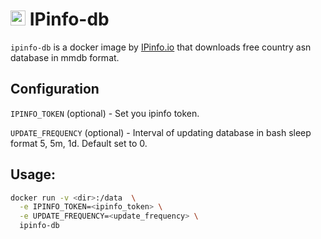 # [<img src="https://ipinfo.io/static/ipinfo-small.svg" alt="IPinfo" width="24"/>](https://ipinfo.io/) IPinfo-db

`ipinfo-db` is a docker image by [IPinfo.io](https://ipinfo.io) that downloads free country asn database in mmdb format.

## Configuration
`IPINFO_TOKEN` (optional) - Set you ipinfo token.

`UPDATE_FREQUENCY` (optional) - Interval of updating database in bash sleep format 5, 5m, 1d. Default set to 0. 
## Usage:
```bash
docker run -v <dir>:/data  \
  -e IPINFO_TOKEN=<ipinfo_token> \
  -e UPDATE_FREQUENCY=<update_frequency> \
  ipinfo-db
```
